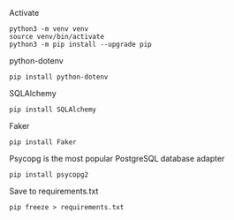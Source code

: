 Activate

    python3 -m venv venv
    source venv/bin/activate
    python3 -m pip install --upgrade pip


python-dotenv

    pip install python-dotenv


SQLAlchemy

    pip install SQLAlchemy

Faker

    pip install Faker

Psycopg is the most popular PostgreSQL database adapter 

    pip install psycopg2

Save to requirements.txt

    pip freeze > requirements.txt
